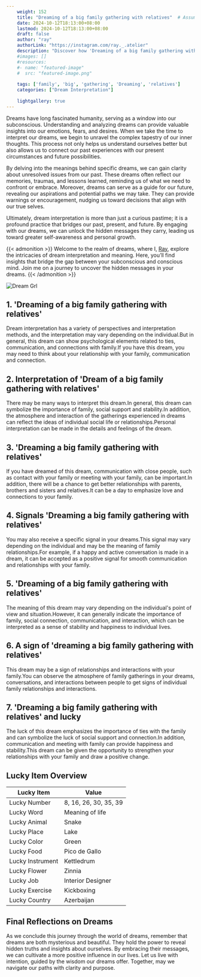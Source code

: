 ```yaml
---
    weight: 152
    title: "Dreaming of a big family gathering with relatives"  # Assuming 'title' column exists
    date: 2024-10-12T18:13:00+08:00
    lastmod: 2024-10-12T18:13:00+08:00
    draft: false
    author: "ray"
    authorLink: "https://instagram.com/ray._.atelier"
    description: "Discover how 'Dreaming of a big family gathering with relatives' can interpret your future and uncover its significant meanings in your life."
    #images: []
    #resources:
    #- name: "featured-image"
    #  src: "featured-image.png"
    
    tags: ['family', 'big', 'gathering', 'Dreaming', 'relatives']
    categories: ["Dream Interpretation"]
    
    lightgallery: true
---
```

    
Dreams have long fascinated humanity, serving as a window into our subconscious. Understanding and analyzing dreams can provide valuable insights into our emotions, fears, and desires. When we take the time to interpret our dreams, we begin to unravel the complex tapestry of our inner thoughts. This process not only helps us understand ourselves better but also allows us to connect our past experiences with our present circumstances and future possibilities.

By delving into the meanings behind specific dreams, we can gain clarity about unresolved issues from our past. These dreams often reflect our memories, traumas, and lessons learned, reminding us of what we need to confront or embrace. Moreover, dreams can serve as a guide for our future, revealing our aspirations and potential paths we may take. They can provide warnings or encouragement, nudging us toward decisions that align with our true selves.

Ultimately, dream interpretation is more than just a curious pastime; it is a profound practice that bridges our past, present, and future. By engaging with our dreams, we can unlock the hidden messages they carry, leading us toward greater self-awareness and personal growth.

{{< admonition >}}
Welcome to the realm of dreams, where I, [Ray](https://instagram.com/ray._.atelier), explore the intricacies of dream interpretation and meaning. Here, you’ll find insights that bridge the gap between your subconscious and conscious mind. Join me on a journey to uncover the hidden messages in your dreams.
{{< /admonition >}}

![Dream Grl](https://cdn.pixabay.com/photo/2017/11/02/03/35/gothic-2910057_1280.jpg "Dream Grl")

## 1. 'Dreaming of a big family gathering with relatives'
Dream interpretation has a variety of perspectives and interpretation methods, and the interpretation may vary depending on the individual.But in general, this dream can show psychological elements related to ties, communication, and connections with family.If you have this dream, you may need to think about your relationship with your family, communication and connection.

## 2. Interpretation of 'Dream of a big family gathering with relatives'
There may be many ways to interpret this dream.In general, this dream can symbolize the importance of family, social support and stability.In addition, the atmosphere and interaction of the gatherings experienced in dreams can reflect the ideas of individual social life or relationships.Personal interpretation can be made in the details and feelings of the dream.

## 3. 'Dreaming a big family gathering with relatives'
If you have dreamed of this dream, communication with close people, such as contact with your family or meeting with your family, can be important.In addition, there will be a chance to get better relationships with parents, brothers and sisters and relatives.It can be a day to emphasize love and connections to your family.

## 4. Signals 'Dreaming a big family gathering with relatives'
You may also receive a specific signal in your dreams.This signal may vary depending on the individual and may be the meaning of family relationships.For example, if a happy and active conversation is made in a dream, it can be accepted as a positive signal for smooth communication and relationships with your family.

## 5. 'Dreaming of a big family gathering with relatives'
The meaning of this dream may vary depending on the individual's point of view and situation.However, it can generally indicate the importance of family, social connection, communication, and interaction, which can be interpreted as a sense of stability and happiness to individual lives.

## 6. A sign of 'dreaming a big family gathering with relatives'
This dream may be a sign of relationships and interactions with your family.You can observe the atmosphere of family gatherings in your dreams, conversations, and interactions between people to get signs of individual family relationships and interactions.

## 7. 'Dreaming a big family gathering with relatives' and lucky
The luck of this dream emphasizes the importance of ties with the family and can symbolize the luck of social support and connection.In addition, communication and meeting with family can provide happiness and stability.This dream can be given the opportunity to strengthen your relationships with your family and draw a positive change.

## Lucky Item Overview
| Lucky Item          | Value              |
|---------------|--------------------|
| Lucky Number        | 8, 16, 26, 30, 35, 39  |
| Lucky Word          | Meaning of life |
| Lucky Animal        | Snake |
| Lucky Place         | Lake     |
| Lucky Color         | Green     |
| Lucky Food          | Pico de Gallo      |
| Lucky Instrument    | Kettledrum |
| Lucky Flower        | Zinnia    |
| Lucky Job           | Interior Designer       |
| Lucky Exercise      | Kickboxing  |
| Lucky Country       | Azerbaijan    |


##  Final Reflections on Dreams

As we conclude this journey through the world of dreams, remember that dreams are both mysterious and beautiful. They hold the power to reveal hidden truths and insights about ourselves. By embracing their messages, we can cultivate a more positive influence in our lives. Let us live with intention, guided by the wisdom our dreams offer. Together, may we navigate our paths with clarity and purpose.
